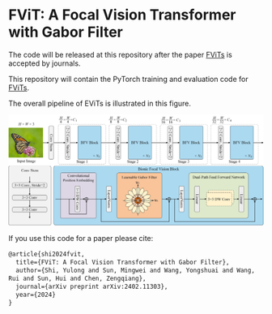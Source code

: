 # FViT: A Focal Vision Transformer with Gabor Filter

The code will be released at this repository after the paper [FViTs](https://arxiv.org/abs/2402.11303) is accepted by journals.

This repository will contain the PyTorch training and evaluation code for [FViTs](https://arxiv.org/abs/2402.11303).

The overall pipeline of EViTs is illustrated in this figure.

![FViT](./figs/FViT.jpg)

If you use this code for a paper please cite:

```
@article{shi2024fvit,
  title={FViT: A Focal Vision Transformer with Gabor Filter},
  author={Shi, Yulong and Sun, Mingwei and Wang, Yongshuai and Wang, Rui and Sun, Hui and Chen, Zengqiang},
  journal={arXiv preprint arXiv:2402.11303},
  year={2024}
}
```

